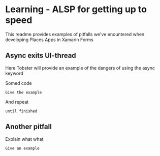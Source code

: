 # Learning - ALSP for getting up to speed
This readme provides examples of pitfalls we've enountered when developing Places Apps in Xamarin Forms


## Async exits UI-thread

Here Tobster will provide an example of the dangers of using the async keyword

Somed code

```
Give the example
```

And repeat

```
until finished
```

## Another pitfall

Explain what what

```
Give an example
```
